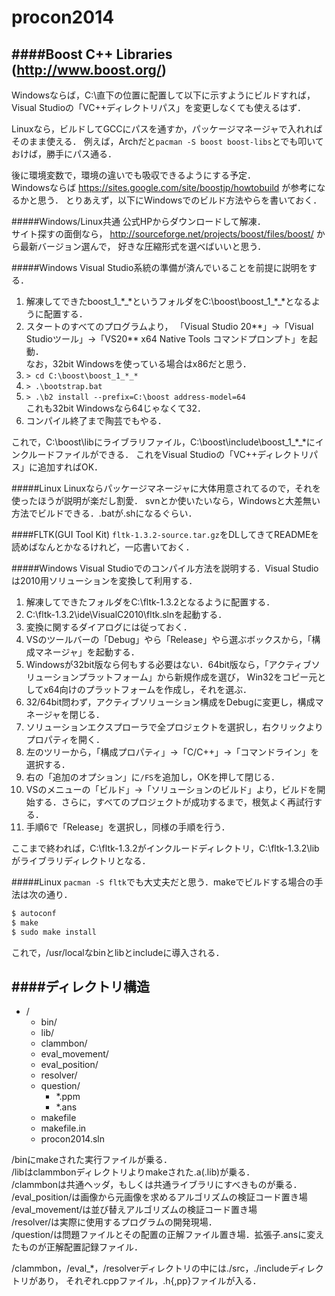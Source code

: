 ﻿procon2014
=================

####Boost C++ Libraries (http://www.boost.org/)
-------------------
Windowsならば，C:\\直下の位置に配置して以下に示すようにビルドすれば，
Visual Studioの「VC++ディレクトリパス」を変更しなくても使えるはず．

Linuxなら，ビルドしてGCCにパスを通すか，パッケージマネージャで入れればそのまま使える．
例えば，Archだと`pacman -S boost boost-libs`とでも叩いておけば，勝手にパス通る．  

後に環境変数で，環境の違いでも吸収できるようにする予定．  
Windowsならば https://sites.google.com/site/boostjp/howtobuild が参考になるかと思う．
とりあえず，以下にWindowsでのビルド方法やらを書いておく．  


#####Windows/Linux共通
公式HPからダウンロードして解凍．  
サイト探すの面倒なら， http://sourceforge.net/projects/boost/files/boost/ から最新バージョン選んで，
好きな圧縮形式を選べばいいと思う．


#####Windows
Visual Studio系統の準備が済んでいることを前提に説明をする．

1. 解凍してできたboost\_1\_\*\_\*というフォルダをC:\\boost\\boost\_1\_\*\_\*となるように配置する．
2. スタートのすべてのプログラムより，
  「Visual Studio 20\*\*」→「Visual Studioツール」→「VS20\*\* x64 Native Tools コマンドプロンプト」を起動．  
   なお，32bit Windowsを使っている場合はx86だと思う．
3. `> cd C:\boost\boost_1_*_*`
4. `> .\bootstrap.bat`
5. `> .\b2 install --prefix=C:\boost address-model=64`  
  これも32bit Windowsなら64じゃなくて32．
6. コンパイル終了まで陶芸でもやる．

これで，C:\\boost\\libにライブラリファイル，C:\\boost\\include\\boost\_1\_\*\_\*にインクルードファイルができる．
これをVisual Studioの「VC++ディレクトリパス」に追加すればOK．


#####Linux
Linuxならパッケージマネージャに大体用意されてるので，それを使ったほうが説明が楽だし割愛．
svnとか使いたいなら，Windowsと大差無い方法でビルドできる．.batが.shになるぐらい．


####FLTK(GUI Tool Kit)
`fltk-1.3.2-source.tar.gz`をDLしてきてREADMEを読めばなんとかなるけれど，一応書いておく．


#####Windows
Visual Studioでのコンパイル方法を説明する．Visual Studioは2010用ソリューションを変換して利用する．

1.  解凍してできたフォルダをC:\\fltk-1.3.2となるように配置する．
2.  C:\\fltk-1.3.2\\ide\\VisualC2010\\fltk.slnを起動する．
3.  変換に関するダイアログには従っておく．
4.  VSのツールバーの「Debug」やら「Release」やら選ぶボックスから，「構成マネージャ」を起動する．
5.  Windowsが32bit版なら何もする必要はない．64bit版なら，「アクティブソリューションプラットフォーム」から新規作成を選び，
    Win32をコピー元としてx64向けのプラットフォームを作成し，それを選ぶ．
6.  32/64bit問わず，アクティブソリューション構成をDebugに変更し，構成マネージャを閉じる．
7.  ソリューションエクスプローラで全プロジェクトを選択し，右クリックよりプロパティを開く．
8.  左のツリーから，「構成プロパティ」→「C/C++」→「コマンドライン」を選択する．
9.  右の「追加のオプション」に`/FS`を追加し，OKを押して閉じる．
10. VSのメニューの「ビルド」→「ソリューションのビルド」より，ビルドを開始する．さらに，すべてのプロジェクトが成功するまで，根気よく再試行する．
11. 手順6で「Release」を選択し，同様の手順を行う．


ここまで終われば，C:\\fltk-1.3.2がインクルードディレクトリ，C:\\fltk-1.3.2\\libがライブラリディレクトリとなる．


#####Linux
`pacman -S fltk`でも大丈夫だと思う．makeでビルドする場合の手法は次の通り．

```bash
$ autoconf
$ make
$ sudo make install
```

これで，/usr/localなbinとlibとincludeに導入される．


####ディレクトリ構造
----------------
* /
    * bin/
    * lib/
    * clammbon/
    * eval\_movement/
    * eval\_position/
    * resolver/
    * question/
        * *.ppm
        * *.ans
    * makefile
    * makefile.in
    * procon2014.sln

/binにmakeされた実行ファイルが乗る．  
/libはclammbonディレクトリよりmakeされた.a(.lib)が乗る．  
/clammbonは共通ヘッダ，もしくは共通ライブラリにすべきものが乗る．  
/eval\_position/は画像から元画像を求めるアルゴリズムの検証コード置き場  
/eval\_movement/は並び替えアルゴリズムの検証コード置き場  
/resolver/は実際に使用するプログラムの開発現場．  
/question/は問題ファイルとその配置の正解ファイル置き場．拡張子.ansに変えたものが正解配置記録ファイル．  

/clammbon，/eval\_\*，/resolverディレクトリの中には./src，./includeディレクトリがあり，
それぞれ.cppファイル，.h{,pp}ファイルが入る．

